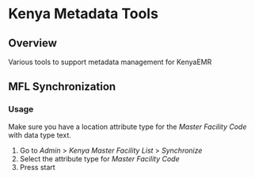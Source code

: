 # Kenya Metadata Tools

## Overview
Various tools to support metadata management for KenyaEMR

## MFL Synchronization

### Usage
Make sure you have a location attribute type for the _Master Facility Code_ with data type text.

1. Go to _Admin_ > _Kenya Master Facility List_ > _Synchronize_
2. Select the attribute type for _Master Facility Code_
3. Press start